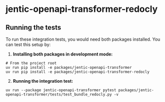 # jentic-openapi-transformer-redocly

## Running the tests
To run these integration tests, you would need both packages installed. You can test this setup by:

1. **Installing both packages in development mode:**

```
# From the project root
uv run pip install -e packages/jentic-openapi-transformer
uv run pip install -e packages/jentic-openapi-transformer-redocly
```

2. **Running the integration test:**

```
uv run --package jentic-openapi-transformer pytest packages/jentic-openapi-transformer/tests/test_bundle_redocly.py -v
```